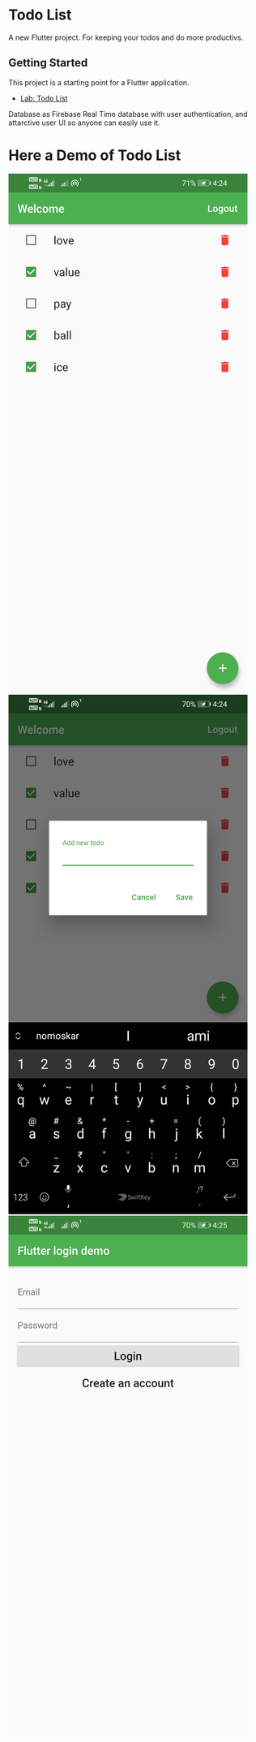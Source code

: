 # Todo List

A new Flutter project. For keeping your todos and do more productivs.

## Getting Started

This project is a starting point for a Flutter application.

- [Lab: Todo List](https://flutter.dev/docs/get-started/codelab)

Database as Firebase Real Time database with user authentication,
and attarctive user UI so anyone can easily use it.
# Here a Demo of Todo List

![GitHub Logo](/Screenshot_20200515_162450_com.example.todo.jpg)
![GitHub Logo](/Screenshot_20200515_162454_com.example.todo.jpg)
![GitHub Logo](/Screenshot_20200515_162500_com.example.todo.jpg)


